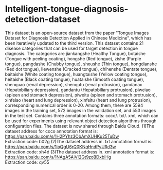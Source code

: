 # Intelligent-tongue-diagnosis-detection-dataset
This dataset is an open-source dataset from the paper "Tongue Images Dataset for Diagnosis Detection Applied in Chinese Medicine", which has been iteratively updated to the third version.
This dataset contains 21 disease categories that can be used for target detection in tongue diagnosis. The categories are jiankangshe (Healthy Tongue), botaishe (Tongue with peeling coating), hongshe (Red tongue), zishe (Purple tongue), pangdashe (Chubby tongue), shoushe (Thin tongue), hongdianshe (Red dot tongue), liewenshe (Cracked tongue), chihenshe (Dentate tongue), baitaishe (White coating tongue), huangtaishe (Yellow coating tongue), heitaishe (Black coating tongue), huataishe (Smooth coating tongue), shenquao (renal depression), shenqutu (renal protrusion), gandanao (Hepatobiliary depression), gandantu (Hepatobiliary protrusion), piweiao (spleen and stomach depression), piweitu (spleen and stomach protrusion), xinfeiao (heart and lung depression), xinfeitu (heart and lung protrusion), corresponding numerical order is 0-20.
Among them, there are 5594 images in the training set, 572 images in the validation set, and 553 images in the test set. Contains three annotation formats: coco/. txt/. xml, which can be used for experiments using relevant object detection algorithms through configuration files. The dataset is now shared through Baidu Cloud.
(1)The dataset address for coco annotation format is: https://pan.baidu.com/s/1H2PYhz3ObAmXUHKu25TuDw  
    Extraction code: b02g
(2)The dataset address in. txt annotation format is: https://pan.baidu.com/s/1ioQgU6rQ0KNqHndPyURd3w  
    Extraction code: xh4d
(3)The dataset address in. xml annotation format is: https://pan.baidu.com/s/1NAgA5AiVI2Gt9zoBDxbiHg  
    Extraction code: qv55
